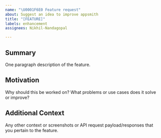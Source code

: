 ```yaml
---
name: "\U0001F6E0️ Feature request"
about: Suggest an idea to improve appsmith
title: "[FEATURE]"
labels: enhancement
assignees: Nikhil-Nandagopal

---
```


## Summary

One paragraph description of the feature.

## Motivation

Why should this be worked on? What problems or use cases does it solve or
improve?

## Additional Context

Any other context or screenshots or API request payload/responses that you
pertain to the feature.
